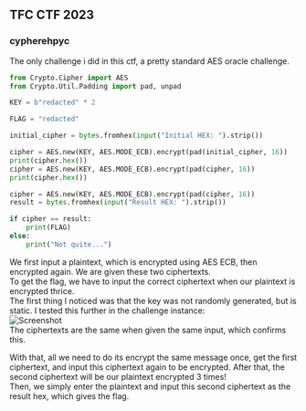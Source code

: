 TFC CTF 2023
-

### cypherehpyc
The only challenge i did in this ctf, a pretty standard AES oracle challenge.

```python
from Crypto.Cipher import AES
from Crypto.Util.Padding import pad, unpad

KEY = b"redacted" * 2

FLAG = "redacted"

initial_cipher = bytes.fromhex(input("Initial HEX: ").strip())

cipher = AES.new(KEY, AES.MODE_ECB).encrypt(pad(initial_cipher, 16))
print(cipher.hex())
cipher = AES.new(KEY, AES.MODE_ECB).encrypt(pad(cipher, 16))
print(cipher.hex())

cipher = AES.new(KEY, AES.MODE_ECB).encrypt(pad(cipher, 16))
result = bytes.fromhex(input("Result HEX: ").strip())

if cipher == result:
    print(FLAG)
else:
    print("Not quite...")
```

We first input a plaintext, which is encrypted using AES ECB, then encrypted again. We are given these two ciphertexts.  
To get the flag, we have to input the correct ciphertext when our plaintext is encrypted thrice.  
The first thing I noticed was that the key was not randomly generated, but is static. I tested this further in the challenge instance:  
![Screenshot](../../assets/images/tfcctforacle.png)  
The ciphertexts are the same when given the same input, which confirms this.  

With that, all we need to do its encrypt the same message once, get the first ciphertext, and input this ciphertext again to be encrypted. After that, the second ciphertext will be our plaintext encrypted 3 times!  
Then, we simply enter the plaintext and input this second ciphertext as the result hex, which gives the flag.